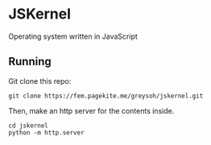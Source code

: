 # JSKernel
Operating system written in JavaScript
## Running
Git clone this repo:
```
git clone https://fem.pagekite.me/greysoh/jskernel.git
```
Then, make an http server for the contents inside.
```
cd jskernel
python -m http.server
```
